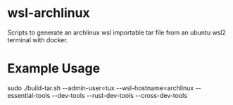 # wsl-archlinux
Scripts to generate an archlinux wsl importable tar file from an ubuntu wsl2 terminal with docker.

# Example Usage
sudo ./build-tar.sh --admin-user=tux --wsl-hostname=archlinux --essential-tools --dev-tools --rust-dev-tools --cross-dev-tools
